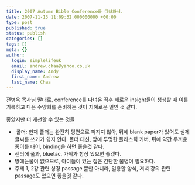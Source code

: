 ```yaml
---
title: 2007 Autumn Bible Conference를 다녀와서.
date: 2007-11-13 11:09:32.000000000 +00:00
type: post
published: true
status: publish
categories: []
tags: []
meta: {}
author:
  login: simplelifeuk
  email: andrew.chaa@yahoo.co.uk
  display_name: Andy
  first_name: Andrew
  last_name: Chaa
---
```

<p>전병옥 목사님 말대로, conference를 다녀온 직후 새로운 insight들이 생생할 때 이를 기록하고 다음 수양회를 준비하는 것이 지혜로운 일인 것 같다.</p>
<p>좋았지만 더 개선할 수 있는 것들</p>
<ul>
<li> 폴더: 현재 폴더는 완전히 평면으로 펴지지 않아, 뒤에 blank paper가 있어도 실제 글씨를 쓰기가 쉽지 안다. 폴더 대신, 앞에 투명한 플라스틱 커버, 뒤에 약간 두꺼운 종이를 대어, binding을 하면 좋을것 같다.</li>
<li>센터에 풀과, bluetac, 가위가 항상 있으면 좋겠다.</li>
<li>방에는물이 없으므로, 아이들이 있는 집은 간단한 물병이 필요하다.</li>
<li>주제 1, 2강 관련 성경 passage 뿐만 아니라, 일용할 양식, 저녁 강의 관련 passage도 있으면 좋을것 같다.</li>
</ul>
